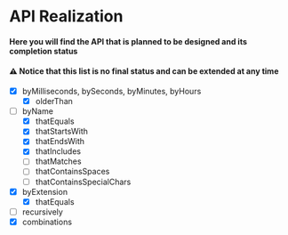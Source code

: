 # API Realization

#### Here you will find the API that is planned to be designed and its completion status

#### ⚠️ Notice that this list is no final status and can be extended at any time

- [x] byMilliseconds, bySeconds, byMinutes, byHours
  - [x] olderThan
- [ ] byName
  - [x] thatEquals
  - [x] thatStartsWith
  - [x] thatEndsWith
  - [x] thatIncludes
  - [ ] thatMatches
  - [ ] thatContainsSpaces
  - [ ] thatContainsSpecialChars
- [x] byExtension
  - [x] thatEquals
- [ ] recursively
- [x] combinations
